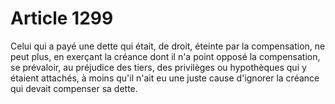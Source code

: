 # Article 1299

Celui qui a payé une dette qui était, de droit, éteinte par la compensation, ne peut plus, en exerçant la créance dont il n'a point opposé la compensation, se prévaloir, au préjudice des tiers, des privilèges ou hypothèques qui y étaient attachés, à moins qu'il n'ait eu une juste cause d'ignorer la créance qui devait compenser sa dette.

